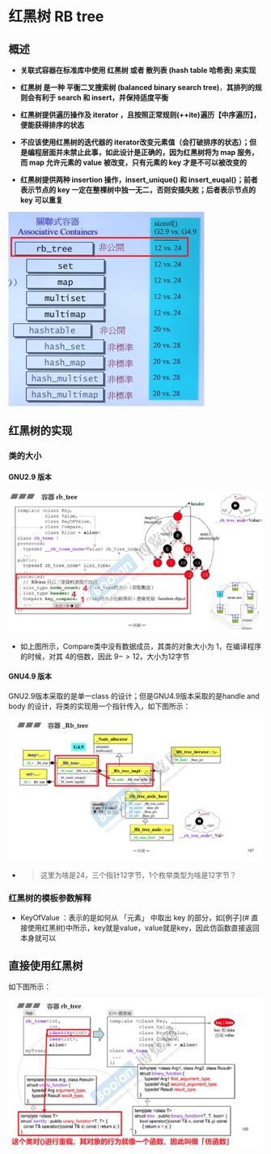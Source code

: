# 红黑树 RB tree

## 概述

- **关联式容器在标准库中使用 红黑树 或者 散列表 (hash table 哈希表) 来实现**

- **红黑树 是一种 平衡二叉搜索树 (balanced binary search tree)**，**其排列的规则会有利于 search 和 insert，并保持适度平衡**
- **红黑树提供遍历操作及 iterator ，且按照正常规则(++ite)遍历【中序遍历】，便能获得排序的状态**
- **不应该使用红黑树的迭代器的 iterator改变元素值（会打破排序的状态）；但是编程层面并未禁止此事，如此设计是正确的，因为红黑树将为 map 服务，而 map 允许元素的 value 被改变，只有元素的 key 才是不可以被改变的**
- **红黑树提供两种 insertion 操作，insert_unique() 和 insert_euqal()；前者表示节点的 key 一定在整棵树中独一无二，否则安插失败；后者表示节点的 key 可以重复**



<img src="红黑树_RBT.assets/image-20211006163849019.png" alt="image-20211006163849019" style="zoom:50%;" />



## 红黑树的实现

### 类的大小

#### GNU2.9 版本

<img src="红黑树_RBT.assets/image-20211006165535663.png" alt="image-20211006165535663" style="zoom: 80%;" />

- 如上图所示，Compare类中没有数据成员，其类的对象大小为 1，在编译程序的时候，对其 4的倍数，因此 $9->12$，大小为12字节

#### GNU4.9 版本

GNU2.9版本采取的是单一class 的设计；但是GNU4.9版本采取的是handle and body 的设计，将类的实现用一个指针传入，如下图所示：

<img src="红黑树_RBT.assets/image-20211006173939496.png" alt="image-20211006173939496" style="zoom: 80%;" />

- > 这里为啥是24，三个指针12字节，1个枚举类型为啥是12字节？

  

### 红黑树的模板参数解释

- KeyOfValue ：表示的是如何从 「元素」 中取出 key 的部分，如[例子](# 直接使用红黑树)中所示，key就是value，value就是key，因此仿函数直接返回本身就可以



## 直接使用红黑树

如下图所示：

<img src="红黑树_RBT.assets/image-20211006170132117.png" alt="image-20211006170132117" style="zoom:80%;" />

